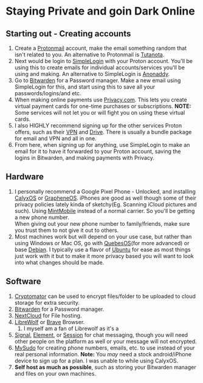 # Staying Private and goin Dark Online

## Starting out - Creating accounts <a href="#starting-out-creating-accounts" id="starting-out-creating-accounts"></a>

1. Create a [Protonmail](https://proton.me/) account, make the email something random that isn't related to you. An alternative to Protonmail is [Tutanota](https://tutanota.com/).
2. Next would be login to [SimpleLogin](https://simplelogin.io/) with your Proton account. You'll be using this to create emails for individual accounts/services you'll be using and making. An alternative to SimpleLogin is [Anonaddy](https://anonaddy.com/).
3. Go to [Bitwarden](https://bitwarden.com/) for a Password manager. Make a new email using SimpleLogin for this, and start using this to save all your passwords/logins/and etc.
4. When making online payments use [Privacy.com](https://privacy.com/). This lets you create virtual payment cards for one-time purchases or subscriptions. **NOTE:** Some services will not let you or will fight you on using these virtual cards.
5. I also HIGHLY recommend signing up for the other services Proton offers, such as their [VPN](https://protonvpn.com/) and [Drive](https://drive.proton.me/). There is usually a bundle package for email and VPN and all in one.
6. From here, when signing up for anything, use SimpleLogin to make an email for it to have it forwarded to your Proton account, saving the logins in Bitwarden, and making payments with Privacy.

## Hardware <a href="#hardware" id="hardware"></a>

1. I personally recommend a Google Pixel Phone - Unlocked, and installing [CalyxOS](https://calyxos.org/) or [GrapheneOS](https://grapheneos.org/). iPhones are good as well though some of their privacy policies lately kinda of sketchy(Eg. Scanning iCloud pictures and such). Using [MintMobile](https://www.mintmobile.com/) instead of a normal carrier. So you'll be getting a new phone number.\
   When giving out your new phone number to family/friends, make sure you trust them to not give it out to others.
2. Most machines work but will depend on your use case, but rather than using Windows or Mac OS, go with [QuebesOS](https://www.qubes-os.org/)(for more advanced) or base [Debian](https://www.debian.org/). I typically use a flavor of [Ubuntu](https://ubuntu.com/) for ease as most things just work with it but to make it more privacy based you will want to look into what changes should be made.

## Software <a href="#software" id="software"></a>

1. [Cryptomator](https://cryptomator.org/) can be used to encrypt files/folder to be uploaded to cloud storage for extra security.
2. [Bitwarden](https://bitwarden.com/) for a Password manager.
3. [NextCloud](https://nextcloud.com/) for File hosting.
4. [LibreWolf](https://librewolf.net/) or [Brave](https://brave.com/) Browser.
   1. I myself am a fan of Librewolf as it's a&#x20;
5. [Signal](https://signal.org/en/), [Element](https://element.io/), or [Session](https://getsession.org/) for chat messaging, though you will need other people on the platform as well or your message will not encrypted.
6. [MySudo](https://mysudo.com/) for creating phone numbers, emails, etc. to use instead of your real personal information. **Note:** You _may_ need a stock android/iPhone device to sign up for a plan. I was unable to while using CalyxOS.
7. **Self host as much as possible**, such as storing your Bitwarden manager and files on your own machines.
